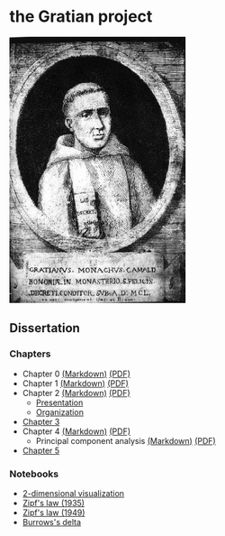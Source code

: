 # the Gratian project

![Gratian](img/Gratian.jpg)

## Dissertation

### Chapters

- Chapter 0 [(Markdown)](Chapter0/chapter0.md) [(PDF)](Chapter0/chapter0.pdf)
- Chapter 1 [(Markdown)](Chapter1/chapter1.md) [(PDF)](Chapter1/chapter1.pdf)
- Chapter 2 [(Markdown)](Chapter2/chapter2.md) [(PDF)](Chapter2/chapter2.pdf)
  - [Presentation](Chapter2/presentation.md)
  - [Organization](Chapter2/organization.md)
- [Chapter 3](Chapter3/chapter3.md)
- Chapter 4 [(Markdown)](Chapter4/chapter4.md) [(PDF)](Chapter4/chapter4.pdf)
  - Principal component analysis [(Markdown)](Chapter4/pca.md) [(PDF)](Chapter4/pca.pdf)
- [Chapter 5](Chapter5/chapter5.md)

### Notebooks

- [2-dimensional visualization](Notebooks/Burrows/Visualization.ipynb)
- [Zipf's law (1935)](Notebooks/Zipf/Zipf35.ipynb)
- [Zipf's law (1949)](Notebooks/Zipf/Zipf49.ipynb)
- [Burrows's delta](Notebooks/Burrows/Burrows.ipynb)
